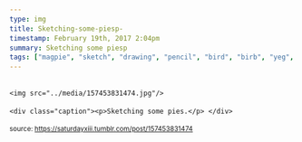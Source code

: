 ```yaml
---
type: img
title: Sketching-some-piesp-
timestamp: February 19th, 2017 2:04pm
summary: Sketching some piesp 
tags: ["magpie", "sketch", "drawing", "pencil", "bird", "birb", "yeg", "art"]
---
```


                
                
                
                                                                                        <img src="../media/157453831474.jpg"/>
                                                                                          <div class="caption"><p>Sketching some pies.</p> </div>
                                    
                
                
                
                
                                
<small>source: https://saturdayxiii.tumblr.com/post/157453831474</small>